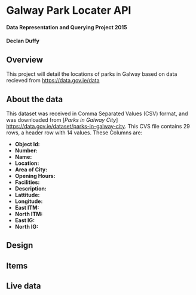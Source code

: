 # Galway Park Locater API
#### Data Representation and Querying Project 2015
#### Declan Duffy
## Overview
This project will detail the locations of parks in Galway based on data recieved from https://data.gov.ie/data
## About the data
This dataset was received in Comma Separated Values (CSV) format, and was downloaded from [*Parks in Galway City*] https://data.gov.ie/dataset/parks-in-galway-city. This CVS file contains 29 rows, a header row with 14 values. These Columns are: 
- **Object Id:**
- **Number:**
- **Name:**
-  **Location:**
-  **Area of City:**
-  **Opening Hours:**
-  **Facilities:**
-  **Description:**
-  **Lattitude:**
-  **Longitude:**
-  **East ITM:**
-  **North ITM:**
-  **East IG:**
-  **North IG:**

## Design

## Items

## Live data
